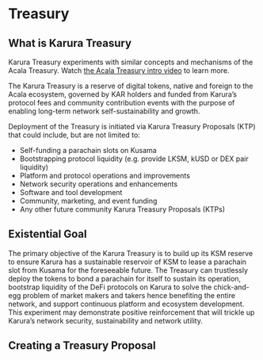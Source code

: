 # Treasury

## What is Karura Treasury

Karura Treasury experiments with similar concepts and mechanisms of the Acala Treasury. Watch [the Acala Treasury intro video](https://www.youtube.com/watch?v=Wh8g89OPFH8) to learn more.

The Karura Treasury is a reserve of digital tokens, native and foreign to the Acala ecosystem, governed by KAR holders and funded from Karura’s protocol fees and community contribution events with the purpose of enabling long-term network self-sustainability and growth.

Deployment of the Treasury is initiated via Karura Treasury Proposals \(KTP\) that could include, but are not limited to:

* Self-funding a parachain slots on Kusama
* Bootstrapping protocol liquidity \(e.g. provide LKSM, kUSD or DEX pair liquidity\)
* Platform and protocol operations and improvements
* Network security operations and enhancements
* Software and tool development
* Community, marketing, and event funding
* Any other future community Karura Treasury Proposals \(KTPs\)

## Existential Goal

The primary objective of the Karura Treasury is to build up its KSM reserve to ensure Karura has a sustainable reservoir of KSM to lease a parachain slot from Kusama for the foreseeable future. The Treasury can trustlessly deploy the tokens to bond a parachain for itself to sustain its operation, bootstrap liquidity of the DeFi protocols on Karura to solve the chick-and-egg problem of market makers and takers hence benefiting the entire network, and support continuous platform and ecosystem development. This experiment may demonstrate positive reinforcement that will trickle up Karura’s network security, sustainability and network utility.

## Creating a Treasury Proposal

